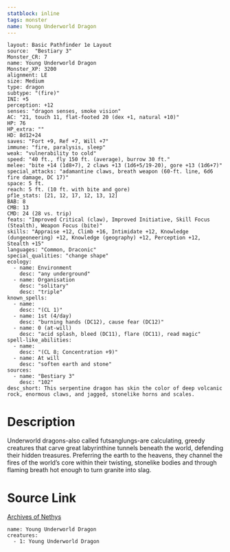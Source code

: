 ```yaml
---
statblock: inline
tags: monster
name: Young Underworld Dragon
---
```

```statblock
layout: Basic Pathfinder 1e Layout
source:  "Bestiary 3"
Monster_CR: 7
name: Young Underworld Dragon
Monster_XP: 3200
alignment: LE
size: Medium
type: dragon
subtype: "(fire)"
INI: +5
perception: +12
senses: "dragon senses, smoke vision"
AC: "21, touch 11, flat-footed 20 (dex +1, natural +10)"
HP: 76
HP_extra: ""
HD: 8d12+24
saves: "Fort +9, Ref +7, Will +7"
immune: "fire, paralysis, sleep"
weak: "vulnerability to cold"
speed: "40 ft., fly 150 ft. (average), burrow 30 ft."
melee: "bite +14 (1d8+7), 2 claws +13 (1d6+5/19-20), gore +13 (1d6+7)"
special_attacks: "adamantine claws, breath weapon (60-ft. line, 6d6 fire damage, DC 17)"
space: 5 ft.
reach: 5 ft. (10 ft. with bite and gore)
pf1e_stats: [21, 12, 17, 12, 13, 12]
BAB: 8
CMB: 13
CMD: 24 (28 vs. trip)
feats: "Improved Critical (claw), Improved Initiative, Skill Focus (Stealth), Weapon Focus (bite)"
skills: "Appraise +12, Climb +16, Intimidate +12, Knowledge (dungeoneering) +12, Knowledge (geography) +12, Perception +12, Stealth +15"
languages: "Common, Draconic"
special_qualities: "change shape"
ecology:
  - name: Environment
    desc: "any underground"
  - name: Organisation
    desc: "solitary"
    desc: "triple"
known_spells:
  - name:
    desc: "(CL 1)"
  - name: 1st (4/day)
    desc: "burning hands (DC12), cause fear (DC12)"
  - name: 0 (at-will)
    desc: "acid splash, bleed (DC11), flare (DC11), read magic"
spell-like_abilities:
  - name:
    desc: "(CL 8; Concentration +9)"
  - name: At will
    desc: "soften earth and stone"
sources:
  - name: "Bestiary 3"
    desc: "102"
desc_short: This serpentine dragon has skin the color of deep volcanic rock, enormous claws, and jagged, stonelike horns and scales.
```
# Description
Underworld dragons-also called futsanglungs-are calculating, greedy creatures that carve great labyrinthine tunnels beneath the world, defending their hidden treasures. Preferring the earth to the heavens, they channel the fires of the world’s core within their twisting, stonelike bodies and through flaming breath hot enough to turn granite into slag.
# Source Link
[Archives of Nethys](https://aonprd.com/MonsterDisplay.aspx?ItemName=Young%20Underworld%20Dragon)
```encounter-table
name: Young Underworld Dragon
creatures:
  - 1: Young Underworld Dragon
```
